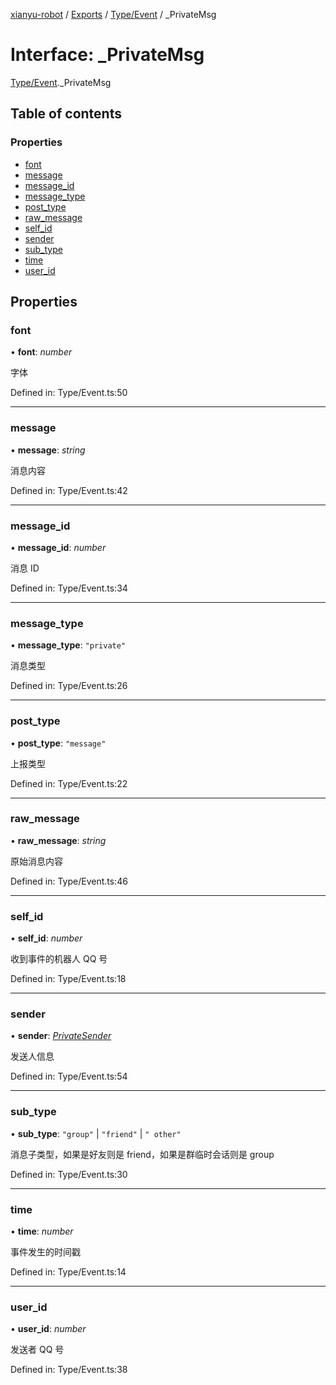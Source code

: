 [xianyu-robot](../README.md) / [Exports](../modules.md) / [Type/Event](../modules/type_event.md) / _PrivateMsg

# Interface: \_PrivateMsg

[Type/Event](../modules/type_event.md)._PrivateMsg

## Table of contents

### Properties

- [font](type_event._privatemsg.md#font)
- [message](type_event._privatemsg.md#message)
- [message\_id](type_event._privatemsg.md#message_id)
- [message\_type](type_event._privatemsg.md#message_type)
- [post\_type](type_event._privatemsg.md#post_type)
- [raw\_message](type_event._privatemsg.md#raw_message)
- [self\_id](type_event._privatemsg.md#self_id)
- [sender](type_event._privatemsg.md#sender)
- [sub\_type](type_event._privatemsg.md#sub_type)
- [time](type_event._privatemsg.md#time)
- [user\_id](type_event._privatemsg.md#user_id)

## Properties

### font

• **font**: *number*

字体

Defined in: Type/Event.ts:50

___

### message

• **message**: *string*

消息内容

Defined in: Type/Event.ts:42

___

### message\_id

• **message\_id**: *number*

消息 ID

Defined in: Type/Event.ts:34

___

### message\_type

• **message\_type**: ``"private"``

消息类型

Defined in: Type/Event.ts:26

___

### post\_type

• **post\_type**: ``"message"``

上报类型

Defined in: Type/Event.ts:22

___

### raw\_message

• **raw\_message**: *string*

原始消息内容

Defined in: Type/Event.ts:46

___

### self\_id

• **self\_id**: *number*

收到事件的机器人 QQ 号

Defined in: Type/Event.ts:18

___

### sender

• **sender**: [*PrivateSender*](type_event.privatesender.md)

发送人信息

Defined in: Type/Event.ts:54

___

### sub\_type

• **sub\_type**: ``"group"`` \| ``"friend"`` \| ``" other"``

消息子类型，如果是好友则是 friend，如果是群临时会话则是 group

Defined in: Type/Event.ts:30

___

### time

• **time**: *number*

事件发生的时间戳

Defined in: Type/Event.ts:14

___

### user\_id

• **user\_id**: *number*

发送者 QQ 号

Defined in: Type/Event.ts:38
